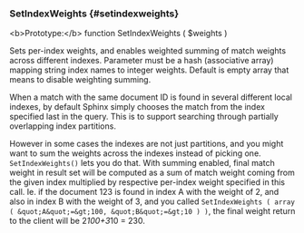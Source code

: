 ### SetIndexWeights {#setindexweights}

&lt;b&gt;Prototype:&lt;/b&gt; function SetIndexWeights ( $weights )

Sets per-index weights, and enables weighted summing of match weights across different indexes. Parameter must be a hash (associative array) mapping string index names to integer weights. Default is empty array that means to disable weighting summing.

When a match with the same document ID is found in several different local indexes, by default Sphinx simply chooses the match from the index specified last in the query. This is to support searching through partially overlapping index partitions.

However in some cases the indexes are not just partitions, and you might want to sum the weights across the indexes instead of picking one. `SetIndexWeights()` lets you do that. With summing enabled, final match weight in result set will be computed as a sum of match weight coming from the given index multiplied by respective per-index weight specified in this call. Ie. if the document 123 is found in index A with the weight of 2, and also in index B with the weight of 3, and you called `SetIndexWeights ( array ( &quot;A&quot;=&gt;100, &quot;B&quot;=&gt;10 ) )`, the final weight return to the client will be 2*100+3*10 = 230.